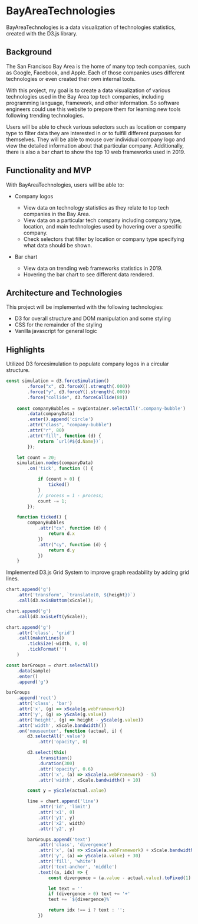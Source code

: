 # BayAreaTechnologies

BayAreaTechnologies is a data visualization of technologies statistics, created with the D3.js library.

## Background

The San Francisco Bay Area is the home of many top tech companies, such as Google, Facebook, and Apple. Each of those companies uses different technologies or even created their own internal tools.

With this project, my goal is to create a data visualization of various technologies used in the Bay Area top tech companies, including programming language, framework, and other information. So software engineers could use this website to prepare them for learning new tools following trending technologies.

Users will be able to check various selectors such as location or company type to filter data they are interested in or to fulfill different purposes for themselves. They will be able to mouse over individual company logo and view the detailed information about that particular company. Additionally, there is also a bar chart to show the top 10 web frameworks used in 2019.

## Functionality and MVP

With BayAreaTechnologies, users will be able to:

* Company logos
  * View data on technology statistics as they relate to top tech companies in the Bay Area.
  * View data on a particular tech company including company type, location, and main technologies used by hovering over a       specific company.
  * Check selectors that filter by location or company type specifying what data should be shown.

* Bar chart
  * View data on trending web frameworks statistics in 2019.
  * Hovering the bar chart to see different data rendered.

## Architecture and Technologies

This project will be implemented with the following technologies:

* D3 for overall structure and DOM manipulation and some styling
* CSS for the remainder of the styling
* Vanilla javascript for general logic

## Highlights

Utilized D3 forcesimulation to populate company logos in a circular structure.

```Javascript
const simulation = d3.forceSimulation()
        .force("x", d3.forceX().strength(.000))
        .force("y", d3.forceY().strength(.000))
        .force("collide", d3.forceCollide(80))
    
    const companyBubbles = svgContainer.selectAll('.company-bubble')
        .data(companyData)
        .enter().append('circle')
        .attr("class", "company-bubble")
        .attr("r", 80)
        .attr("fill", function (d) {
            return `url(#${d.Name})`;
        });

    let count = 20;
    simulation.nodes(companyData)
        .on('tick', function () {

            if (count > 0) {
                ticked()
            }
            // process = 1 - process;
            count -= 1;
        });

    function ticked() {
        companyBubbles
            .attr("cx", function (d) {
                return d.x
            })
            .attr("cy", function (d) {
                return d.y
            })
    }
 ```

Implemented D3.js Grid System to improve graph readability by adding grid lines.

```javascript
chart.append('g')
    .attr('transform', `translate(0, ${height})`)
    .call(d3.axisBottom(xScale));

chart.append('g')
    .call(d3.axisLeft(yScale));

chart.append('g')
    .attr('class', 'grid')
    .call(makeYLines()
        .tickSize(-width, 0, 0)
        .tickFormat('')
    )

const barGroups = chart.selectAll()
    .data(sample)
    .enter()
    .append('g')

barGroups
    .append('rect')
    .attr('class', 'bar')
    .attr('x', (g) => xScale(g.webFramework))
    .attr('y', (g) => yScale(g.value))
    .attr('height', (g) => height - yScale(g.value))
    .attr('width', xScale.bandwidth())
    .on('mouseenter', function (actual, i) {
        d3.selectAll('.value')
            .attr('opacity', 0)

        d3.select(this)
            .transition()
            .duration(300)
            .attr('opacity', 0.6)
            .attr('x', (a) => xScale(a.webFramework) - 5)
            .attr('width', xScale.bandwidth() + 10)

        const y = yScale(actual.value)

        line = chart.append('line')
            .attr('id', 'limit')
            .attr('x1', 0)
            .attr('y1', y)
            .attr('x2', width)
            .attr('y2', y)

        barGroups.append('text')
            .attr('class', 'divergence')
            .attr('x', (a) => xScale(a.webFramework) + xScale.bandwidth() / 2)
            .attr('y', (a) => yScale(a.value) + 30)
            .attr('fill', 'white')
            .attr('text-anchor', 'middle')
            .text((a, idx) => {
                const divergence = (a.value - actual.value).toFixed(1)

                let text = ''
                if (divergence > 0) text += '+'
                text += `${divergence}%`

                return idx !== i ? text : '';
            })
 ```

